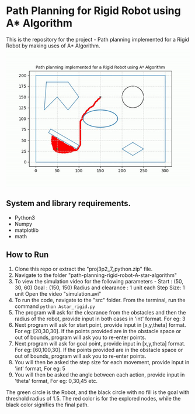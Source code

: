 # Path Planning for Rigid Robot using A* Algorithm
This is the  repository for the project - Path planning implemented for a Rigid Robot by making uses of A* Algorithm.
<img src = "images/work-1.gif">

## System and library requirements.
 - Python3
 - Numpy
 - matplotlib
 - math
 
## How to Run
1. Clone this repo or extract the "proj3p2_7_python.zip" file. <br>
2. Navigate to the folder "path-planning-rigid-robot-A-star-algorithm" <br>
3. To view the simulation video for the following parameters - 
Start : (50, 30, 60)
Goal : (150, 150)
Radius and clearance : 1 unit each
Step Size: 1 unit
Open the video "simulation.avi"<br>
4. To run the code, navigate to the "src" folder. From the terminal, run the command `python Astar_rigid.py` <br>
5. The program will ask for the clearance from the obstacles and then the radius of the robot, provide input in both cases in 'int' format. For eg: 3<br>
6. Next program will ask for start point, provide input in [x,y,theta] format. For eg: [20,30,30]. If the points provided are in the obstacle space or out of bounds, program will ask you to re-enter points.<br>
7. Next program will ask for goal point, provide input in [x,y,theta] format. For eg: [60,100,30].
If the points provided are in the obstacle space or out of bounds, program will ask you to re-enter points.<br>
8. You will then be asked the step size for each movement, provide input in 'int' format, For eg: 5 <br>
9. You will then be asked the angle between each action, provide input in 'theta' format, For eg: 0,30,45 etc. <br>

The green circle is the Robot, and the black circle with no fill is the goal with threshold radius of 1.5. The red color is for the explored nodes, while the black color signifies the final path. 


